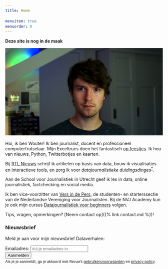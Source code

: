 ```yaml
---
title: Home

menuitem: true
menuorder: 0
---
```




**Deze site is nog in de maak**

![](assets/img/pfwide.png)

Hoi, ik ben Wouter! Ik ben journalist, docent en professioneel computerfrutselaar. Mijn Exceltrucs doen het fantastisch [op feestjes](https://speld.nl/2017/05/20/deze-exceltrucs-doen-het-goed-op-feestjes/). Ik hou van nieuws, Python, Twitterbotjes en kaarten.

Bij [RTL Nieuws](https://www.rtlnieuws.nl/tags/personen/wouter-van-dijke) schrijf ik artikelen op basis van data, bouw ik visualisaties en interactieve tools, en zorg ik voor *datajournalistieke duidingsdinges*<sup>[*](https://www.geenstijl.nl/5146834/zo-stemde-nederland-1991-2019/)</sup>.

Aan de School voor Journalistiek in Utrecht geef ik les in data, online journalistiek, factchecking en social media.

Ik ben vice-voorzitter van [Vers in de Pers](https://www.nvj.nl/starters), de studenten- en starterssectie van de Nederlandse Vereniging voor Journalisten. Bij de NVJ Academy kun je ook mijn cursus [Datajournalistiek voor beginners](https://www.nvj.nl/agenda/datajournalistiek-beginners-8) volgen.

Tips, vragen, opmerkingen? [Neem contact op]({% link contact.md %})!

### Nieuwsbrief
Meld je aan voor mijn nieuwsbrief Dataverhalen:

<div id="revue-embed">
  <form action="https://www.getrevue.co/profile/wouter/add_subscriber" method="post" id="revue-form" name="revue-form"  target="_blank">
  <div class="revue-form-group">
    <label for="member_email">Emailadres:</label>
    <input class="revue-form-field" placeholder="Vul je emailadres in" type="email" name="member[email]" id="member_email">
  </div>
  <div class="revue-form-actions">
    <input type="submit" value="Aanmelden" name="member[subscribe]" id="member_submit">
  </div>
  <div class="revue-form-footer"><small>Als je je aanmeldt, ga je akkoord met Revue’s <a target="_blank" href="https://www.getrevue.co/terms">gebruikersvoorwaarden</a> en <a target="_blank" href="https://www.getrevue.co/privacy">privacy policy</a>.<small></div>
  </form>
</div>